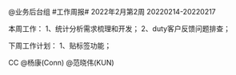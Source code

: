 @业务后台组 #工作周报#
2022年2月第2周 20220214-20220217

本周工作：
1、统计分析需求梳理和开发；
2、duty客户反馈问题排查；

下周工作计划：
1、贴标签功能；

CC @杨康(Conn) @范晓伟(KUN)